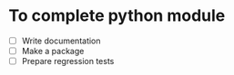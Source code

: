 To complete python module
=========================

- [ ] Write documentation
- [ ] Make a package
- [ ] Prepare regression tests